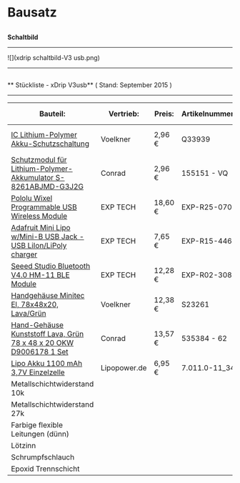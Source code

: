 # Bausatz


## 

**Schaltbild**


---

![](xdrip schaltbild-V3 usb.png)


---


## 

** Stückliste - xDrip V3usb** ( Stand: September 2015 )


---

| Bauteil: | Vertrieb: |Preis: | Artikelnummer: | Hersteller-Nr.: | EAN: |
| -- | -- | -- | -- | -- | -- |
| [IC Lithium-Polymer Akku-Schutzschaltung](http://www.voelkner.de/products/128243/IC-Lithium-Polymer-Akku-Schutzschaltung.html) | Voelkner |2,96 € | Q33939 | S-8261ABJMD-G3J2G |2050000662089 |
| [Schutzmodul für Lithium-Polymer-Akkumulator S-8261ABJMD-G3J2G](https://www.conrad.de/de/schutzmodul-fuer-lithium-polymer-akkumulator-s-8261abjmd-g3j2g-gehaeuseart-aufgebaute-platine-ausfuehrung-schutzmodul-fuer-lithium-polymer-akkumulator-155151.html?ref=searchDetail) | Conrad | 2,96 € | 155151 - VQ | S-8261ABJMD-G3J2G | 2050000662089 |
| [Pololu Wixel Programmable USB Wireless Module](http://www.exp-tech.de/pololu-wixel-programmable-usb-wireless-module)| EXP TECH | 18,60 € | EXP-R25-070 | Pololu  1337 |  |
| [Adafruit Mini Lipo w/Mini-B USB Jack - USB LiIon/LiPoly charger](http://www.exp-tech.de/adafruit-mini-lipo-w-mini-b-usb-jack-usb-liion-lipoly-charger) | EXP TECH | 7,65 € | EXP-R15-446 | Adafruit  1905 |  |
|[Seeed Studio Bluetooth V4.0 HM-11 BLE Module](http://www.exp-tech.de/seeed-studio-bluetooth-v4-0-hm-11-ble-module) | EXP TECH | 12,28 € | EXP-R02-308 | Seeed Studio  210005001 |  |
| [ Handgehäuse Minitec El, 78x48x20, Lava/Grün](http://www.voelkner.de/products/213275/Minitec-El-78x48x20-Lava-Gruen.html) | Voelkner | 12,38 € | S23261 | D9006178 | 2050001140593 |
| [Hand-Gehäuse Kunststoff Lava, Grün 78 x 48 x 20 OKW D9006178 1 Set](https://www.conrad.de/de/hand-gehaeuse-78-x-48-x-20-kunststoff-lava-gruen-okw-minitec-d9006178-1-set-535384.html?ref=searchDetail) | Conrad | 13,57 € | 535384 - 62 | D9006178 | 2050001140593 |
| [Lipo Akku 1100 mAh 3,7V Einzelzelle](http://shop.lipopower.de/1100-mAh-37V-Einzelzelle-1C-34mm-breit)  | Lipopower.de | 6,95 € | 7.011.0-11_34 | 1C 603450 |  |
| Metallschichtwiderstand 10k |  |  |  |  |  |
| Metallschichtwiderstand 27k |  |  |  |  |  |
| Farbige flexible Leitungen (dünn) |  |  |  |  |  |
| Lötzinn |  |  |  |  |  |
| Schrumpfschlauch |  |  |  |  |  |
| Epoxid Trennschicht |  |  |  |  |  |
